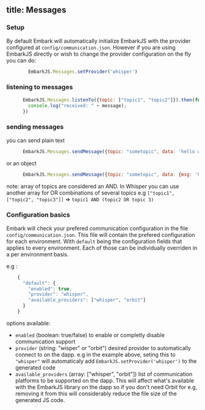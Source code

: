 title: Messages
---

### Setup

By default Embark will automatically initialize EmbarkJS with the provider configured at `config/communication.json`. However if you are using EmbarkJS directly or wish to change the provider configuration on the fly you can do:

```Javascript
        EmbarkJS.Messages.setProvider('whisper')
```

### listening to messages

```Javascript
      EmbarkJS.Messages.listenTo({topic: ["topic1", "topic2"]}).then(function(message) {
        console.log("received: " + message);
      })
```

### sending messages

you can send plain text

```Javascript
      EmbarkJS.Messages.sendMessage({topic: "sometopic", data: 'hello world'})
```

or an object

```Javascript
      EmbarkJS.Messages.sendMessage({topic: "sometopic", data: {msg: 'hello world'}})
```

note: array of topics are considered an AND. In Whisper you can use another array for OR combinations of several topics e.g ``["topic1", ["topic2", "topic3"]]`` => ``topic1 AND (topic2 OR topic 3)``

### Configuration basics

Embark will check your prefered communication configuration in the file ``config/communication.json``. This file will contain the prefered configuration for each environment. With ``default`` being the configuration fields that applies to every environment. Each of those can be individually overriden in a per environment basis.

e.g :

```Javascript
    {
      "default": {
        "enabled": true,
        "provider": "whisper",
        "available_providers": ["whisper", "orbit"]
      }
    }
```

options available:
  * ``enabled`` (boolean: true/false) to enable or completly disable communication support
  * ``provider`` (string: "wisper" or "orbit") desired provider to automatically connect to on the dapp. e.g in the example above, seting this to ``"whisper"`` will automaticaly add ``EmbarkJS.setProvider('whisper')`` to the generated code
  * ``available_providers`` (array: ["whisper", "orbit"]) list of communication platforms to be supported on the dapp. This will affect what's available with the EmbarkJS library on the dapp so if you don't need Orbit for e.g, removing it from this will considerably reduce the file size of the generated JS code.

